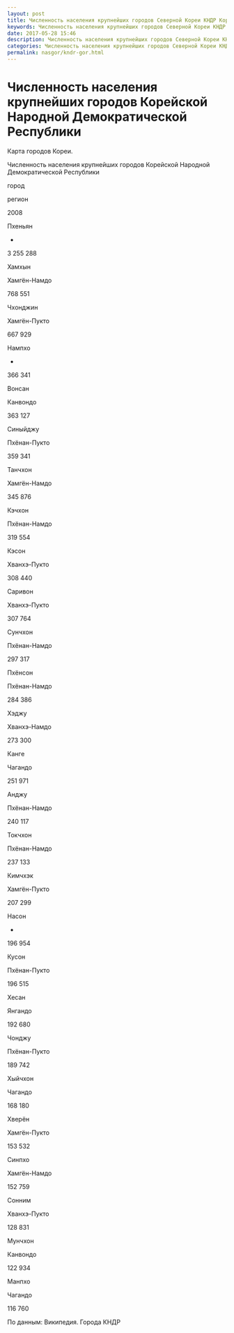 ```yaml
---
layout: post
title: Численность населения крупнейших городов Северной Кореи КНДР Корейской Народной Демократической Республики
keywords: Численность населения крупнейших городов Северной Кореи КНДР Корейской Народной Демократической Республики
date: 2017-05-28 15:46
description: Численность населения крупнейших городов Северной Кореи КНДР Корейской Народной Демократической Республики
categories: Численность населения крупнейших городов Северной Кореи КНДР Корейской Народной Демократической Республики
permalink: nasgor/kndr-gor.html
---
```


# Численность населения крупнейших городов Корейской Народной Демократической Республики



Карта городов Кореи.


Численность населения крупнейших городов Корейской Народной Демократической Республики








город


регион


2008






Пхеньян


-


3 255 288






Хамхын


Хамгён-Намдо


768 551






Чхонджин


Хамгён-Пукто


667 929






Нампхо


-


366 341






Вонсан


Канвондо


363 127






Синыйджу


Пхёнан-Пукто


359 341






Танчхон


Хамгён-Намдо


345 876






Кэчхон


Пхёнан-Намдо


319 554






Кэсон


Хванхэ-Пукто


308 440






Саривон


Хванхэ-Пукто


307 764






Сунчхон


Пхёнан-Намдо


297 317






Пхёнсон


Пхёнан-Намдо


284 386






Хэджу


Хванхэ-Намдо


273 300






Канге


Чагандо


251 971






Анджу


Пхёнан-Намдо


240 117






Токчхон


Пхёнан-Намдо


237 133






Кимчхэк


Хамгён-Пукто


207 299






Насон


-


196 954






Кусон


Пхёнан-Пукто


196 515






Хесан


Янгандо


192 680






Чонджу


Пхёнан-Пукто


189 742






Хыйчхон


Чагандо


168 180






Хверён


Хамгён-Пукто


153 532






Синпхо


Хамгён-Намдо


152 759






Сонним


Хванхэ-Пукто


128 831






Мунчхон


Канвондо


122 934






Манпхо


Чагандо


116 760








По данным: Википедия. Города КНДР


			
